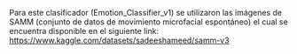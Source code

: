 Para este clasificador (Emotion_Classifier_v1) se utilizaron las imágenes de SAMM (conjunto de datos de movimiento microfacial espontáneo) el cual se encuentra disponible en el siguiente link: https://www.kaggle.com/datasets/sadeeshameed/samm-v3


